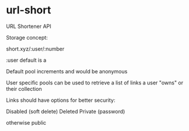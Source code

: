 # url-short
URL Shortener API

Storage concept:

short.xyz/:user/:number

:user default is a

Default pool increments and would be anonymous

User specific pools can be used to retrieve a list of links a user "owns" or their collection

Links should have options for better security:

Disabled (soft delete)
Deleted
Private (password)

otherwise public
